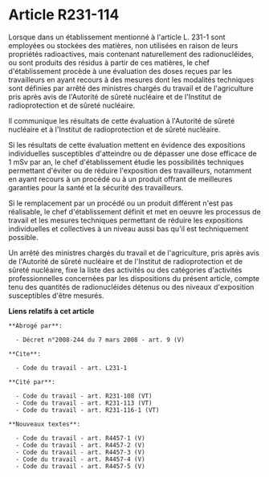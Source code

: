 # Article R231-114

Lorsque dans un établissement mentionné à l'article L. 231-1 sont employées ou stockées des matières, non utilisées en raison
de leurs propriétés radioactives, mais contenant naturellement des radionucléides, ou sont produits des résidus à partir de
ces matières, le chef d'établissement procède à une évaluation des doses reçues par les travailleurs en ayant recours à des
mesures dont les modalités techniques sont définies par arrêté des ministres chargés du travail et de l'agriculture pris
après avis de l'Autorité de sûreté nucléaire et de l'Institut de radioprotection et de sûreté nucléaire.

Il communique les résultats de cette évaluation à l'Autorité de sûreté nucléaire et à l'Institut de radioprotection et de
sûreté nucléaire.

Si les résultats de cette évaluation mettent en évidence des expositions individuelles susceptibles d'atteindre ou de
dépasser une dose efficace de 1 mSv par an, le chef d'établissement étudie les possibilités techniques permettant d'éviter ou
de réduire l'exposition des travailleurs, notamment en ayant recours à un procédé ou à un produit offrant de meilleures
garanties pour la santé et la sécurité des travailleurs.

Si le remplacement par un procédé ou un produit différent n'est pas réalisable, le chef d'établissement définit et met en
oeuvre les processus de travail et les mesures techniques permettant de réduire les expositions individuelles et collectives
à un niveau aussi bas qu'il est techniquement possible.

Un arrêté des ministres chargés du travail et de l'agriculture, pris après avis de l'Autorité de sûreté nucléaire et de
l'Institut de radioprotection et de sûreté nucléaire, fixe la liste des activités ou des catégories d'activités
professionnelles concernées par les dispositions du présent article, compte tenu des quantités de radionucléides détenus ou
des niveaux d'exposition susceptibles d'être mesurés.

**Liens relatifs à cet article**

	**Abrogé par**:

	  - Décret n°2008-244 du 7 mars 2008 - art. 9 (V)

	**Cite**:

	  - Code du travail - art. L231-1

	**Cité par**:

	  - Code du travail - art. R231-108 (VT)
	  - Code du travail - art. R231-113 (VT)
	  - Code du travail - art. R231-116-1 (VT)

	**Nouveaux textes**:

	  - Code du travail - art. R4457-1 (V)
	  - Code du travail - art. R4457-2 (V)
	  - Code du travail - art. R4457-3 (V)
	  - Code du travail - art. R4457-4 (V)
	  - Code du travail - art. R4457-5 (V)
